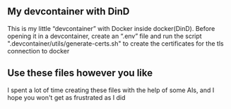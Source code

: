 ## My devcontainer with DinD
This is my little “devcontainer” with Docker inside docker(DinD). 
Before opening it in a devcontainer, create an “.env” file and run the script ".devcontainer/utils/generate-certs.sh" to create the certificates for the tls connection to docker

## Use these files however you like
I spent a lot of time creating these files with the help of some AIs, and I hope you won't get as frustrated as I did
